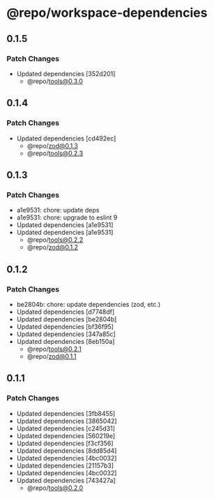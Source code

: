 # @repo/workspace-dependencies

## 0.1.5

### Patch Changes

- Updated dependencies [352d201]
  - @repo/tools@0.3.0

## 0.1.4

### Patch Changes

- Updated dependencies [cd492ec]
  - @repo/zod@0.1.3
  - @repo/tools@0.2.3

## 0.1.3

### Patch Changes

- a1e9531: chore: update deps
- a1e9531: chore: upgrade to eslint 9
- Updated dependencies [a1e9531]
- Updated dependencies [a1e9531]
  - @repo/tools@0.2.2
  - @repo/zod@0.1.2

## 0.1.2

### Patch Changes

- be2804b: chore: update dependencies (zod, etc.)
- Updated dependencies [d7748df]
- Updated dependencies [be2804b]
- Updated dependencies [bf36f95]
- Updated dependencies [347a85c]
- Updated dependencies [8eb150a]
  - @repo/tools@0.2.1
  - @repo/zod@0.1.1

## 0.1.1

### Patch Changes

- Updated dependencies [3fb8455]
- Updated dependencies [3865042]
- Updated dependencies [c245d31]
- Updated dependencies [560219e]
- Updated dependencies [f3cf356]
- Updated dependencies [8dd85d4]
- Updated dependencies [4bc0032]
- Updated dependencies [21157b3]
- Updated dependencies [4bc0032]
- Updated dependencies [743427a]
  - @repo/tools@0.2.0
